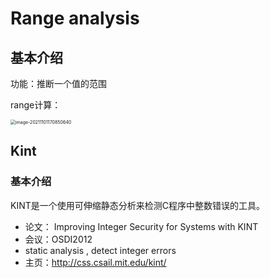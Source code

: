 # Range analysis

## 基本介绍

功能：推断一个值的范围

range计算：

<img src="/Users/mukyuuhate/Library/Application Support/typora-user-images/image-20211101170850640.png" alt="image-20211101170850640" style="zoom:50%;" />

## Kint

### 基本介绍

KINT是一个使用可伸缩静态分析来检测C程序中整数错误的工具。

- 论文： Improving Integer Security for Systems with KINT 
- 会议：OSDI2012
- static analysis , detect integer errors
- 主页：http://css.csail.mit.edu/kint/